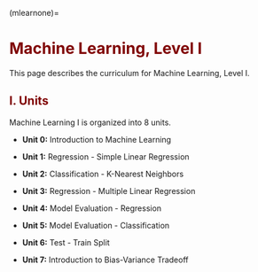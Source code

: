 (mlearnone)=
# <font color="maroon">Machine Learning, Level I</font> 

This page describes the curriculum for Machine Learning, Level I. 







## <font color="maroon">I. Units</font>

Machine Learning I is organized into 8 units.

- **Unit 0:** Introduction to Machine Learning

- **Unit 1:** Regression - Simple Linear Regression 

- **Unit 2:** Classification - K-Nearest Neighbors

- **Unit 3:** Regression - Multiple Linear Regression

- **Unit 4:** Model Evaluation - Regression

- **Unit 5:** Model Evaluation - Classification

- **Unit 6:** Test - Train Split

- **Unit 7:** Introduction to Bias-Variance Tradeoff



